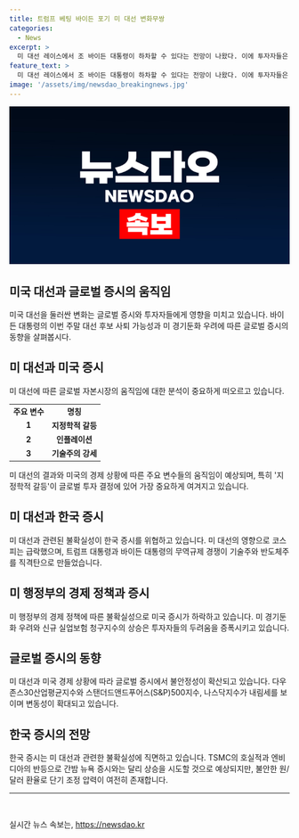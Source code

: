 ```yaml
---
title: 트럼프 베팅 바이든 포기 미 대선 변화무쌍
categories:
  - News
excerpt: >
  미 대선 레이스에서 조 바이든 대통령이 하차할 수 있다는 전망이 나왔다. 이에 투자자들은 트럼프 수혜 종목 투자 전략을 수정하는 등 경제 전문가들과 함께 미 대선의 영향을 예의주시하고 있다. 미 자본시장에서는 지정학적 갈등이 투자 결정의 주요 요인으로 인식되고 있는데, 이는 인플레이션에 대한 우려를 밀어냈다. 18일 뉴욕 증시의 하락으로 인해 국내 증시는 주말에 앞둔 상황에서 방어전을 펼칠 전망이다. 특히 기술주와 반도체주의 하락으로 인한 영향도 지켜봐야 하며, 미 대선 후보 사퇴 가능성과 미 경기둔화 우려가 시장에 영향을 주고 있다.
feature_text: >
  미 대선 레이스에서 조 바이든 대통령이 하차할 수 있다는 전망이 나왔다. 이에 투자자들은 트럼프 수혜 종목 투자 전략을 수정하는 등 경제 전문가들과 함께 미 대선의 영향을 예의주시하고 있다. 미 자본시장에서는 지정학적 갈등이 투자 결정의 주요 요인으로 인식되고 있는데, 이는 인플레이션에 대한 우려를 밀어냈다. 18일 뉴욕 증시의 하락으로 인해 국내 증시는 주말에 앞둔 상황에서 방어전을 펼칠 전망이다. 특히 기술주와 반도체주의 하락으로 인한 영향도 지켜봐야 하며, 미 대선 후보 사퇴 가능성과 미 경기둔화 우려가 시장에 영향을 주고 있다.
image: '/assets/img/newsdao_breakingnews.jpg'
---
```


<p><img src="/assets/img/newsdao_breakingnews.jpg" alt="flaretime 속보" /></p>

<h2 data-ke-size="size26">미국 대선과 글로벌 증시의 움직임</h2>

<p data-ke-size="size16">미국 대선을 둘러싼 변화는 글로벌 증시와 투자자들에게 영향을 미치고 있습니다. 바이든 대통령의 이번 주말 대선 후보 사퇴 가능성과 미 경기둔화 우려에 따른 글로벌 증시의 동향을 살펴봅시다.</p>

<h2 data-ke-size="size26">미 대선과 미국 증시</h2>

<p data-ke-size="size16">미 대선에 따른 글로벌 자본시장의 움직임에 대한 분석이 중요하게 떠오르고 있습니다.</p>

<table>
    <tr>
        <td style="text-align: center; height: 17px;"><b>주요 변수</b></td>
        <td style="text-align: center; height: 17px;"><b>명칭</b></td>
    </tr>
    <tr>
        <td style="text-align: center; height: 17px;"><b>1</b></td>
        <td style="text-align: center; height: 17px;"><b>지정학적 갈등</b></td>
    </tr>
    <tr>
        <td style="text-align: center; height: 17px;"><b>2</b></td>
        <td style="text-align: center; height: 17px;"><b>인플레이션</b></td>
    </tr>
    <tr>
        <td style="text-align: center; height: 17px;"><b>3</b></td>
        <td style="text-align: center; height: 17px;"><b>기술주의 강세</b></td>
    </tr>
</table>

<p data-ke-size="size16">미 대선의 결과와 미국의 경제 상황에 따른 주요 변수들의 움직임이 예상되며, 특히 '지정학적 갈등'이 글로벌 투자 결정에 있어 가장 중요하게 여겨지고 있습니다.</p>

<h2 data-ke-size="size26">미 대선과 한국 증시</h2>

<p data-ke-size="size16">미 대선과 관련된 불확실성이 한국 증시를 위협하고 있습니다. 미 대선의 영향으로 코스피는 급락했으며, 트럼프 대통령과 바이든 대통령의 무역규제 경쟁이 기술주와 반도체주를 직격탄으로 만들었습니다.</p>

<h2 data-ke-size="size26">미 행정부의 경제 정책과 증시</h2>

<p data-ke-size="size16">미 행정부의 경제 정책에 따른 불확실성으로 미국 증시가 하락하고 있습니다. 미 경기둔화 우려와 신규 실업보험 청구지수의 상승은 투자자들의 두려움을 증폭시키고 있습니다.</p>

<h2 data-ke-size="size26">글로벌 증시의 동향</h2>

<p data-ke-size="size16">미 대선과 미국 경제 상황에 따라 글로벌 증시에서 불안정성이 확산되고 있습니다. 다우존스30산업평균지수와 스탠더드앤드푸어스(S&P)500지수, 나스닥지수가 내림세를 보이며 변동성이 확대되고 있습니다.</p>

<h2 data-ke-size="size26">한국 증시의 전망</h2>

<p data-ke-size="size16">한국 증시는 미 대선과 관련한 불확실성에 직면하고 있습니다. TSMC의 호실적과 엔비디아의 반등으로 간밤 뉴욕 증시와는 달리 상승을 시도할 것으로 예상되지만, 불안한 원/달러 환율로 단기 조정 압력이 여전히 존재합니다.</p>

<hr>

<p data-ke-size="size16">&nbsp;</p>
실시간 뉴스 속보는, <a href="https://newsdao.kr" rel="dofollow">https://newsdao.kr</a>


